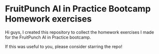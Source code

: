 # FruitPunch AI in Practice Bootcamp Homework exercises

Hi guys, I created this repository to collect the homework exercises I made for the FruitPunch AI in Practice bootcamp.

If this was useful to you, please consider starring the repo!
